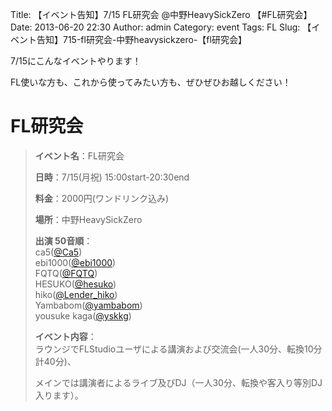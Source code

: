Title: 【イベント告知】7/15 FL研究会 @中野HeavySickZero  【#FL研究会】
Date: 2013-06-20 22:30
Author: admin
Category: event
Tags: FL
Slug: 【イベント告知】715-fl研究会-中野heavysickzero-【fl研究会】

7/15にこんなイベントやります！

FL使いな方も、これから使ってみたい方も、ぜひぜひお越しください！

FL研究会
========

> **イベント名**：FL研究会
>
> **日時**：7/15(月祝) 15:00start-20:30end
>
> **料金**：2000円(ワンドリンク込み)
>
> **場所**：中野HeavySickZero
>
> **出演 50音順**：  
>  ca5([@Ca5](https://twitter.com/Ca5))  
>  ebi1000([@ebi1000](https://twitter.com/ebi1000))  
>  FQTQ([@FQTQ](https://twitter.com/FQTQ))  
>  HESUKO([@hesuko](https://twitter.com/hesuko))  
>  hiko([@Lender\_hiko](https://twitter.com/Lender_hiko))  
>  Yambabom([@yambabom](https://twitter.com/yambabom))  
>  yousuke kaga([@yskkg](https://twitter.com/yskkg))
>
> **イベント内容**：  
>  ラウンジでFLStudioユーザによる講演および交流会(一人30分、転換10分
> 計40分)、  
>
> メインでは講演者によるライブ及びDJ（一人30分、転換や客入り等別DJ入ります）。
